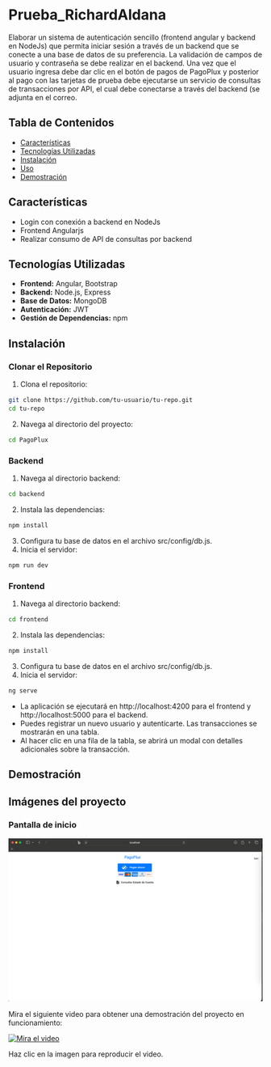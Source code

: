 # Prueba_RichardAldana

Elaborar un sistema de autenticación sencillo (frontend angular y backend en NodeJs) que
permita iniciar sesión a través de un backend que se conecte a una base de datos de su
preferencia. La validación de campos de usuario y contraseña se debe realizar en el
backend.
Una vez que el usuario ingresa debe dar clic en el botón de pagos de PagoPlux y posterior al pago con las tarjetas de prueba debe ejecutarse un servicio de
consultas de transacciones por API, el cual debe conectarse a través del backend (se
adjunta en el correo.

## Tabla de Contenidos

- [Características](#características)
- [Tecnologías Utilizadas](#tecnologías-utilizadas)
- [Instalación](#instalación)
- [Uso](#uso)
- [Demostración](#demostracion)

## Características

- Login con conexión a backend en NodeJs
- Frontend Angularjs
- Realizar consumo de API de consultas por backend

## Tecnologías Utilizadas

- **Frontend:** Angular, Bootstrap
- **Backend:** Node.js, Express
- **Base de Datos:** MongoDB
- **Autenticación:** JWT
- **Gestión de Dependencias:** npm

## Instalación

### Clonar el Repositorio

1. Clona el repositorio:

```bash
git clone https://github.com/tu-usuario/tu-repo.git
cd tu-repo
```

2.	Navega al directorio del proyecto:

```bash
cd PagoPlux
```
### Backend

1.	Navega al directorio backend:
```bash
cd backend
```

2.	Instala las dependencias:
```bash
npm install
```

3.	Configura tu base de datos en el archivo src/config/db.js.
4.	Inicia el servidor:
```bash
npm run dev
```

### Frontend

1.	Navega al directorio backend:
```bash
cd frontend
```

2.	Instala las dependencias:
```bash
npm install
```

3.	Configura tu base de datos en el archivo src/config/db.js.
4.	Inicia el servidor:
```bash
ng serve
```

  -	La aplicación se ejecutará en http://localhost:4200 para el frontend y http://localhost:5000 para el backend.
  -	Puedes registrar un nuevo usuario y autenticarte. Las transacciones se mostrarán en una tabla.
  -	Al hacer clic en una fila de la tabla, se abrirá un modal con detalles adicionales sobre la transacción.

## Demostración

## Imágenes del proyecto

### Pantalla de inicio

![Pantalla de inicio](./img/uno.png)


Mira el siguiente video para obtener una demostración del proyecto en funcionamiento:

[![Mira el video](https://youtu.be/t64EE9z_YhA/0.jpg)](https://youtu.be/t64EE9z_YhA)

Haz clic en la imagen para reproducir el video.
